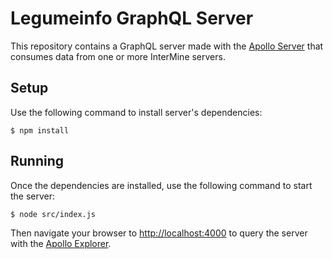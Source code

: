 # Legumeinfo GraphQL Server
This repository contains a GraphQL server made with the [Apollo Server](https://www.apollographql.com/docs/apollo-server) that consumes data from one or more InterMine servers.

## Setup
Use the following command to install server's dependencies:
```
$ npm install
```

## Running
Once the dependencies are installed, use the following command to start the server:
```
$ node src/index.js
```
Then navigate your browser to [http://localhost:4000](http://localhost:4000) to query the server with the [Apollo Explorer](https://www.apollographql.com/docs/studio/explorer/explorer/).
